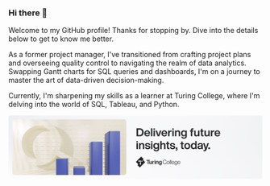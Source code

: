 ### Hi there 👋
Welcome to my GitHub profile! Thanks for stopping by. Dive into the details below to get to know me better.

As a former project manager, I've transitioned from crafting project plans and overseeing quality control to navigating the realm of data analytics. Swapping Gantt charts for SQL queries and dashboards, I'm on a journey to master the art of data-driven decision-making.

Currently, I'm sharpening my skills as a learner at Turing College, where I'm delving into the world of SQL, Tableau, and Python.

![Turing College background photo](https://github.com/MantasLazarevicius/mantaslazarevicius/blob/main/gh%20bcgr.png?raw=true)
<!--
**MantasLazarevicius/mantaslazarevicius** is a ✨ _special_ ✨ repository because its `README.md` (this file) appears on your GitHub profile.

Here are some ideas to get you started:

- 🔭 I’m currently working on ...
- 🌱 I’m currently learning ...
- 👯 I’m looking to collaborate on ...
- 🤔 I’m looking for help with ...
- 💬 Ask me about ...
- 📫 How to reach me: ...
- 😄 Pronouns: ...
- ⚡ Fun fact: ...
-->
